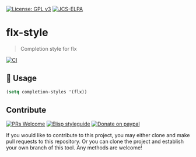 [![License: GPL v3](https://img.shields.io/badge/License-GPL%20v3-blue.svg)](https://www.gnu.org/licenses/gpl-3.0)
[![JCS-ELPA](https://raw.githubusercontent.com/jcs-emacs/jcs-elpa/master/badges/v/flx-style.svg)](https://jcs-emacs.github.io/jcs-elpa/#/flx-style)

# flx-style
> Completion style for flx

[![CI](https://github.com/jcs-elpa/flx-style/actions/workflows/test.yml/badge.svg)](https://github.com/jcs-elpa/flx-style/actions/workflows/test.yml)

## 🔨 Usage

```el
(setq completion-styles '(flx))
```

## Contribute

[![PRs Welcome](https://img.shields.io/badge/PRs-welcome-brightgreen.svg)](http://makeapullrequest.com)
[![Elisp styleguide](https://img.shields.io/badge/elisp-style%20guide-purple)](https://github.com/bbatsov/emacs-lisp-style-guide)
[![Donate on paypal](https://img.shields.io/badge/paypal-donate-1?logo=paypal&color=blue)](https://www.paypal.me/jcs090218)

If you would like to contribute to this project, you may either
clone and make pull requests to this repository. Or you can
clone the project and establish your own branch of this tool.
Any methods are welcome!
